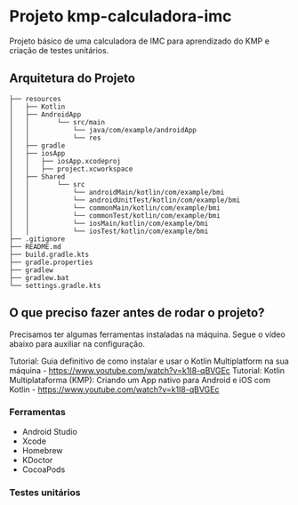 # Projeto kmp-calculadora-imc

Projeto básico de uma calculadora de IMC para aprendizado do KMP e criação de testes unitários.

## Arquitetura do Projeto
```
├── resources
│   ├── Kotlin
│   ├── AndroidApp
│   │       └── src/main
│   │           └── java/com/example/androidApp
│   │           └── res
│   ├── gradle
│   ├── iosApp
│   │   ├── iosApp.xcodeproj
│   │   ├── project.xcworkspace
│   ├── Shared
│   │       └── src
│   │           └── androidMain/kotlin/com/example/bmi
│   │           └── androidUnitTest/kotlin/com/example/bmi
│   │           └── commonMain/kotlin/com/example/bmi
│   │           └── commonTest/kotlin/com/example/bmi
│   │           └── iosMain/kotlin/com/example/bmi
│   │           └── iosTest/kotlin/com/example/bmi
├── .gitignore
├── README.md
├── build.gradle.kts
├── gradle.properties
├── gradlew
├── gradlew.bat
└── settings.gradle.kts
```

## O que preciso fazer antes de rodar o projeto?

Precisamos ter algumas ferramentas instaladas na máquina. Segue o vídeo abaixo para auxiliar na configuração.

Tutorial: Guia definitivo de como instalar e usar o Kotlin Multiplatform na sua máquina - https://www.youtube.com/watch?v=k1I8-qBVGEc 
Tutorial: Kotlin Multiplataforma (KMP): Criando um App nativo para Android e iOS com Kotlin - https://www.youtube.com/watch?v=k1I8-qBVGEc

### Ferramentas

- Android Studio
- Xcode
- Homebrew
- KDoctor
- CocoaPods

### Testes unitários
  
